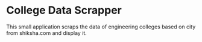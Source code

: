 # College Data Scrapper
This small application scraps the data of engineering colleges based on city from shiksha.com and display it.
